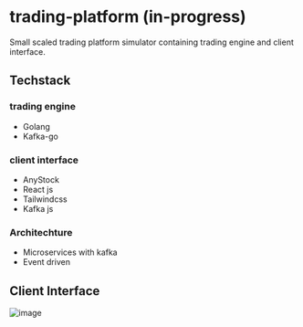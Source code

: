 # trading-platform (in-progress)
Small scaled trading platform simulator containing trading engine and client interface.

## Techstack
### trading engine
- Golang
- Kafka-go

### client interface
- AnyStock
- React js
- Tailwindcss
- Kafka js

### Architechture
- Microservices with kafka
- Event driven




## Client Interface
![image](https://user-images.githubusercontent.com/59494865/197438993-74e4e491-d7e1-4829-83a4-3745a0afb4fe.png)
